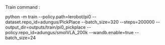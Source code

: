 Train command : 

python -m train   --policy.path=lerobot/pi0   --dataset.repo_id=adungus/PickPlace   --batch_size=320   --steps=200000   --output_dir=outputs/train/pi0_pickplace   --policy.repo_id=adungus/smolVLA_200k \--wandb.enable=true --batch_size=24
